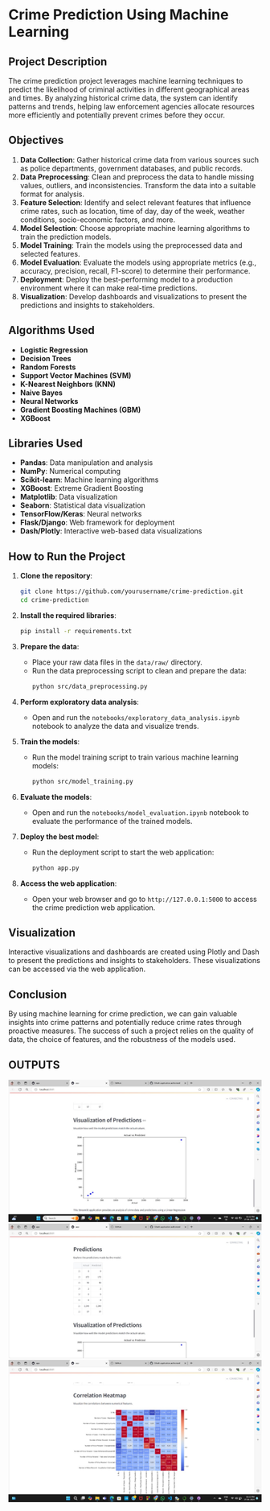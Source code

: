# Crime Prediction Using Machine Learning

## Project Description

The crime prediction project leverages machine learning techniques to predict the likelihood of criminal activities in different geographical areas and times. By analyzing historical crime data, the system can identify patterns and trends, helping law enforcement agencies allocate resources more efficiently and potentially prevent crimes before they occur.

## Objectives

1. **Data Collection**: Gather historical crime data from various sources such as police departments, government databases, and public records.
2. **Data Preprocessing**: Clean and preprocess the data to handle missing values, outliers, and inconsistencies. Transform the data into a suitable format for analysis.
3. **Feature Selection**: Identify and select relevant features that influence crime rates, such as location, time of day, day of the week, weather conditions, socio-economic factors, and more.
4. **Model Selection**: Choose appropriate machine learning algorithms to train the prediction models.
5. **Model Training**: Train the models using the preprocessed data and selected features.
6. **Model Evaluation**: Evaluate the models using appropriate metrics (e.g., accuracy, precision, recall, F1-score) to determine their performance.
7. **Deployment**: Deploy the best-performing model to a production environment where it can make real-time predictions.
8. **Visualization**: Develop dashboards and visualizations to present the predictions and insights to stakeholders.

## Algorithms Used

- **Logistic Regression**
- **Decision Trees**
- **Random Forests**
- **Support Vector Machines (SVM)**
- **K-Nearest Neighbors (KNN)**
- **Naive Bayes**
- **Neural Networks**
- **Gradient Boosting Machines (GBM)**
- **XGBoost**

## Libraries Used

- **Pandas**: Data manipulation and analysis
- **NumPy**: Numerical computing
- **Scikit-learn**: Machine learning algorithms
- **XGBoost**: Extreme Gradient Boosting
- **Matplotlib**: Data visualization
- **Seaborn**: Statistical data visualization
- **TensorFlow/Keras**: Neural networks
- **Flask/Django**: Web framework for deployment
- **Dash/Plotly**: Interactive web-based data visualizations


## How to Run the Project

1. **Clone the repository**:
    ```sh
    git clone https://github.com/yourusername/crime-prediction.git
    cd crime-prediction
    ```

2. **Install the required libraries**:
    ```sh
    pip install -r requirements.txt
    ```

3. **Prepare the data**:
    - Place your raw data files in the `data/raw/` directory.
    - Run the data preprocessing script to clean and prepare the data:
      ```sh
      python src/data_preprocessing.py
      ```

4. **Perform exploratory data analysis**:
    - Open and run the `notebooks/exploratory_data_analysis.ipynb` notebook to analyze the data and visualize trends.

5. **Train the models**:
    - Run the model training script to train various machine learning models:
      ```sh
      python src/model_training.py
      ```

6. **Evaluate the models**:
    - Open and run the `notebooks/model_evaluation.ipynb` notebook to evaluate the performance of the trained models.

7. **Deploy the best model**:
    - Run the deployment script to start the web application:
      ```sh
      python app.py
      ```

8. **Access the web application**:
    - Open your web browser and go to `http://127.0.0.1:5000` to access the crime prediction web application.

## Visualization

Interactive visualizations and dashboards are created using Plotly and Dash to present the predictions and insights to stakeholders. These visualizations can be accessed via the web application.

## Conclusion

By using machine learning for crime prediction, we can gain valuable insights into crime patterns and potentially reduce crime rates through proactive measures. The success of such a project relies on the quality of data, the choice of features, and the robustness of the models used.

## OUTPUTS
![alt text](<WhatsApp Image 2024-06-27 at 13.33.05_69f6beec.jpg>)
![alt text](<WhatsApp Image 2024-06-27 at 13.33.55_90af236d.jpg>)
![alt text](<WhatsApp Image 2024-06-27 at 13.34.15_7404a84c.jpg>)


